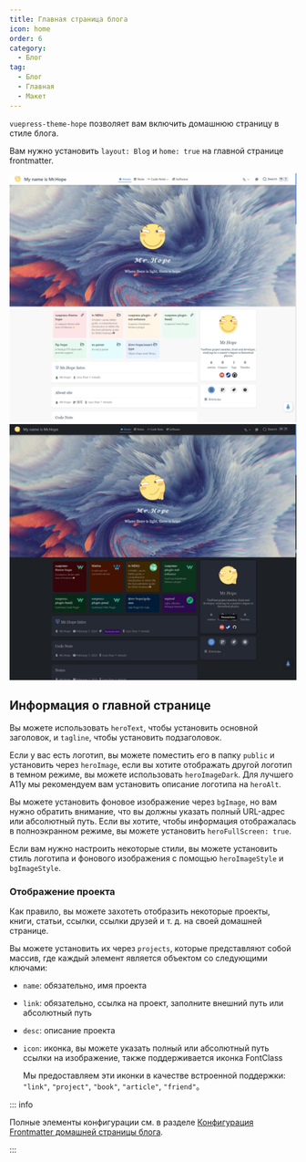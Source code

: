 ```yaml
---
title: Главная страница блога
icon: home
order: 6
category:
  - Блог
tag:
  - Блог
  - Главная
  - Макет
---
```


`vuepress-theme-hope` позволяет вам включить домашнюю страницу в стиле блога.

Вам нужно установить `layout: Blog` и `home: true` на главной странице frontmatter.

<!-- more -->

![Скриншот главной страницы](./assets/blog-light.png#light)
![Скриншот главной страницы](./assets/blog-dark.png#dark)

## Информация о главной странице

Вы можете использовать `heroText`, чтобы установить основной заголовок, и `tagline`, чтобы установить подзаголовок.

Если у вас есть логотип, вы можете поместить его в папку `public` и установить через `heroImage`, если вы хотите отображать другой логотип в темном режиме, вы можете использовать `heroImageDark`. Для лучшего A11y мы рекомендуем вам установить описание логотипа на `heroAlt`.

Вы можете установить фоновое изображение через `bgImage`, но вам нужно обратить внимание, что вы должны указать полный URL-адрес или абсолютный путь. Если вы хотите, чтобы информация отображалась в полноэкранном режиме, вы можете установить `heroFullScreen: true`.

Если вам нужно настроить некоторые стили, вы можете установить стиль логотипа и фонового изображения с помощью `heroImageStyle` и `bgImageStyle`.

### Отображение проекта

Как правило, вы можете захотеть отобразить некоторые проекты, книги, статьи, ссылки, ссылки друзей и т. д. на своей домашней странице.

Вы можете установить их через `projects`, которые представляют собой массив, где каждый элемент является объектом со следующими ключами:

- `name`: обязательно, имя проекта
- `link`: обязательно, ссылка на проект, заполните внешний путь или абсолютный путь
- `desc`: описание проекта
- `icon`: иконка, вы можете указать полный или абсолютный путь ссылки на изображение, также поддерживается иконка FontClass

  Мы предоставляем эти иконки в качестве встроенной поддержки: `"link"`, `"project"`, `"book"`, `"article"`, `"friend"`。

::: info

Полные элементы конфигурации см. в разделе [Конфигурация Frontmatter домашней страницы блога](../../config/frontmatter/blog-home.md).

:::

